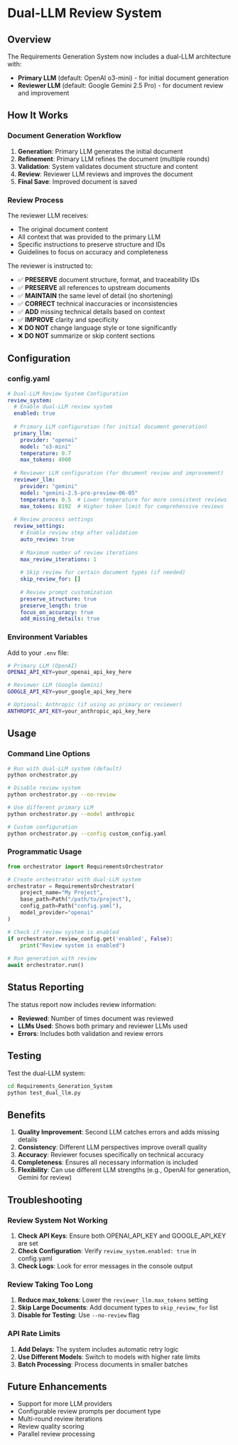 # Dual-LLM Review System

## Overview

The Requirements Generation System now includes a dual-LLM architecture with:
- **Primary LLM** (default: OpenAI o3-mini) - for initial document generation
- **Reviewer LLM** (default: Google Gemini 2.5 Pro) - for document review and improvement

## How It Works

### Document Generation Workflow

1. **Generation**: Primary LLM generates the initial document
2. **Refinement**: Primary LLM refines the document (multiple rounds)
3. **Validation**: System validates document structure and content
4. **Review**: Reviewer LLM reviews and improves the document
5. **Final Save**: Improved document is saved

### Review Process

The reviewer LLM receives:
- The original document content
- All context that was provided to the primary LLM
- Specific instructions to preserve structure and IDs
- Guidelines to focus on accuracy and completeness

The reviewer is instructed to:
- ✅ **PRESERVE** document structure, format, and traceability IDs
- ✅ **PRESERVE** all references to upstream documents
- ✅ **MAINTAIN** the same level of detail (no shortening)
- ✅ **CORRECT** technical inaccuracies or inconsistencies
- ✅ **ADD** missing technical details based on context
- ✅ **IMPROVE** clarity and specificity
- ❌ **DO NOT** change language style or tone significantly
- ❌ **DO NOT** summarize or skip content sections

## Configuration

### config.yaml

```yaml
# Dual-LLM Review System Configuration
review_system:
  # Enable dual-LLM review system
  enabled: true
  
  # Primary LLM configuration (for initial document generation)
  primary_llm:
    provider: "openai"
    model: "o3-mini"
    temperature: 0.7
    max_tokens: 4000
    
  # Reviewer LLM configuration (for document review and improvement)
  reviewer_llm:
    provider: "gemini"
    model: "gemini-2.5-pro-preview-06-05"
    temperature: 0.5  # Lower temperature for more consistent reviews
    max_tokens: 8192  # Higher token limit for comprehensive reviews
    
  # Review process settings
  review_settings:
    # Enable review step after validation
    auto_review: true
    
    # Maximum number of review iterations
    max_review_iterations: 1
    
    # Skip review for certain document types (if needed)
    skip_review_for: []
    
    # Review prompt customization
    preserve_structure: true
    preserve_length: true
    focus_on_accuracy: true
    add_missing_details: true
```

### Environment Variables

Add to your `.env` file:

```bash
# Primary LLM (OpenAI)
OPENAI_API_KEY=your_openai_api_key_here

# Reviewer LLM (Google Gemini)
GOOGLE_API_KEY=your_google_api_key_here

# Optional: Anthropic (if using as primary or reviewer)
ANTHROPIC_API_KEY=your_anthropic_api_key_here
```

## Usage

### Command Line Options

```bash
# Run with dual-LLM system (default)
python orchestrator.py

# Disable review system
python orchestrator.py --no-review

# Use different primary LLM
python orchestrator.py --model anthropic

# Custom configuration
python orchestrator.py --config custom_config.yaml
```

### Programmatic Usage

```python
from orchestrator import RequirementsOrchestrator

# Create orchestrator with dual-LLM system
orchestrator = RequirementsOrchestrator(
    project_name="My Project",
    base_path=Path("/path/to/project"),
    config_path=Path("config.yaml"),
    model_provider="openai"
)

# Check if review system is enabled
if orchestrator.review_config.get('enabled', False):
    print("Review system is enabled")
    
# Run generation with review
await orchestrator.run()
```

## Status Reporting

The status report now includes review information:

- **Reviewed**: Number of times document was reviewed
- **LLMs Used**: Shows both primary and reviewer LLMs used
- **Errors**: Includes both validation and review errors

## Testing

Test the dual-LLM system:

```bash
cd Requirements_Generation_System
python test_dual_llm.py
```

## Benefits

1. **Quality Improvement**: Second LLM catches errors and adds missing details
2. **Consistency**: Different LLM perspectives improve overall quality
3. **Accuracy**: Reviewer focuses specifically on technical accuracy
4. **Completeness**: Ensures all necessary information is included
5. **Flexibility**: Can use different LLM strengths (e.g., OpenAI for generation, Gemini for review)

## Troubleshooting

### Review System Not Working

1. **Check API Keys**: Ensure both OPENAI_API_KEY and GOOGLE_API_KEY are set
2. **Check Configuration**: Verify `review_system.enabled: true` in config.yaml
3. **Check Logs**: Look for error messages in the console output

### Review Taking Too Long

1. **Reduce max_tokens**: Lower the `reviewer_llm.max_tokens` setting
2. **Skip Large Documents**: Add document types to `skip_review_for` list
3. **Disable for Testing**: Use `--no-review` flag

### API Rate Limits

1. **Add Delays**: The system includes automatic retry logic
2. **Use Different Models**: Switch to models with higher rate limits
3. **Batch Processing**: Process documents in smaller batches

## Future Enhancements

- Support for more LLM providers
- Configurable review prompts per document type
- Multi-round review iterations
- Review quality scoring
- Parallel review processing
